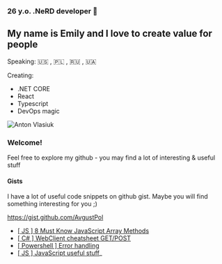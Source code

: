 ### 26 y.o. .NeRD developer 👋 
## My name is Emily and I love to create value for people 

Speaking: 🇺🇸 , 🇵🇱 , 🇷🇺 , 🇺🇦 

Creating: 
- .NET CORE
- React 
- Typescript 
- DevOps magic 


![Anton Vlasiuk](https://github.com/AvgustPol/AvgustPol/blob/main/images/anton%20vlasiuk.jpg?raw=true)

### Welcome!  
Feel free to explore my github - you may find a lot of interesting & useful stuff 


#### Gists 
I have a lot of useful code snippets on github gist. Maybe you will find something interesting for you ;)

https://gist.github.com/AvgustPol

- [[ JS ] 8 Must Know JavaScript Array Methods](https://gist.github.com/AvgustPol/2907b73b4eb8e9d48fbbb8b22a7992a1)
- [[ C# ] WebClient cheatsheet GET/POST](https://gist.github.com/AvgustPol/8e14a07862ae5d804b8b7a10398c681d)
- [[ Powershell ] Error handling](https://gist.github.com/AvgustPol/294a11703860c08ab2c5fdcb5d8718b0)
- [[ JS ] JavaScript useful stuff](https://gist.github.com/AvgustPol/aa26dcc4043f2090a8bd8c31fb5ed623)_
